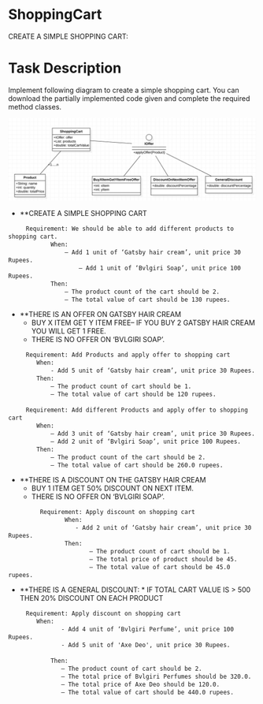 # ShoppingCart
CREATE A SIMPLE SHOPPING CART:

# Task Description

Implement following diagram to create a simple shopping cart. You can download the partially implemented code given 
and complete the required method classes.

![alt text](https://github.com/code-exercise/ShoppingCart/blob/master/shopping-cart.jpg)



* **CREATE A SIMPLE SHOPPING CART
```
	 Requirement: We should be able to add different products to shopping cart.
	    	When:
		        – Add 1 unit of ‘Gatsby hair cream’, unit price 30 Rupees.
	                – Add 1 unit of ‘Bvlgiri Soap’, unit price 100 Rupees.
	    	Then:
		        – The product count of the cart should be 2.
		        – The total value of cart should be 130 rupees.
```
 * **THERE IS AN OFFER ON GATSBY HAIR CREAM 
	* BUY X ITEM GET Y ITEM FREE– IF YOU BUY 2 GATSBY HAIR CREAM YOU WILL GET 1 FREE.
	* THERE IS NO OFFER ON ‘BVLGIRI SOAP’.
```
	 Requirement: Add Products and apply offer to shopping cart
		When: 
			- Add 5 unit of ‘Gatsby hair cream’, unit price 30 Rupees.
		Then:
			– The product count of cart should be 1.
			– The total value of cart should be 120 rupees.

	 Requirement: Add different Products and apply offer to shopping cart
		When:
			– Add 3 unit of ‘Gatsby hair cream’, unit price 30 Rupees.
			– Add 2 unit of ‘Bvlgiri Soap’, unit price 100 Rupees.
		Then:
			– The product count of the cart should be 2.
			– The total value of cart should be 260.0 rupees.		
```
* **THERE IS A DISCOUNT ON THE GATSBY HAIR CREAM
	* BUY 1 ITEM GET 50% DISCOUNT ON NEXT ITEM.
	* THERE IS NO OFFER ON ‘BVLGIRI SOAP’.
```
         Requirement: Apply discount on shopping cart
                When:
	               - Add 2 unit of ‘Gatsby hair cream’, unit price 30 Rupees.
                Then:
                       – The product count of cart should be 1.
                       – The total price of product should be 45.
                       – The total value of cart should be 45.0 rupees.	
```
* **THERE IS A GENERAL DISCOUNT: 
          * IF TOTAL CART VALUE IS > 500 THEN 20% DISCOUNT ON EACH PRODUCT
```
   	 Requirement: Apply discount on shopping cart
		When: 
		       - Add 4 unit of ‘Bvlgiri Perfume’, unit price 100 Rupees.
		       - Add 5 unit of 'Axe Deo', unit price 30 Rupees.

	        Then:
		       – The product count of cart should be 2.
		       – The total price of Bvlgiri Perfumes should be 320.0.
		       – The total price of Axe Deo should be 120.0.
		       – The total value of cart should be 440.0 rupees.	
```		

